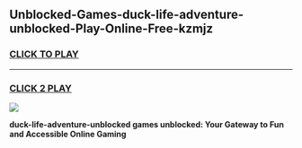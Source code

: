 
## Unblocked-Games-duck-life-adventure-unblocked-Play-Online-Free-kzmjz
<h3>
<a href="https://premium76.site?title=duck-life-adventure-unblocked&ref=26A">CLICK TO PLAY</a></h3>
<hr>

<h3>
<a href="https://premium76.site?title=duck-life-adventure-unblocked&ref=26A">CLICK 2 PLAY</a>
  
</h3>

<a href="https://premium76.site?title=duck-life-adventure-unblocked&ref=26A"><img src="https://clearcache.store/games.png"></a>


**duck-life-adventure-unblocked games unblocked: Your Gateway to Fun and Accessible Online Gaming**
